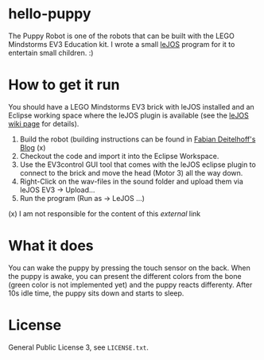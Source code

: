 # hello-puppy
The Puppy Robot is one of the robots that can be built with the LEGO Mindstorms EV3 Education kit.
I wrote a small [leJOS](http://www.lejos.org/) program for it to entertain small children. :)

# How to get it run
You should have a LEGO Mindstorms EV3 brick with leJOS installed and an Eclipse working space where
the leJOS plugin is available (see the [leJOS wiki page](https://sourceforge.net/p/leJOS/wiki/Getting%20started%20with%20leJOS%20EV3/) for details).
1. Build the robot (building instructions can be found in [Fabian Deitelhoff's Blog](http://www.fabiandeitelhoff.de/2015/11/lego-mindstorms-ev3-education-offizielle-bauanleitungen/) (x)
1. Checkout the code and import it into the Eclipse Workspace.
1. Use the EV3control GUI tool that comes with the leJOS eclipse plugin to connect to the brick
and move the head (Motor 3) all the way down.
1. Right-Click on the wav-files in the sound folder and upload them via leJOS EV3 -> Upload...
1. Run the program (Run as -> LeJOS ...)

(x) I am not responsible for the content of this *external* link

# What it does
You can wake the puppy by pressing the touch sensor on the back. When the puppy is awake, you can present the
different colors from the bone (green color is not implemented yet) and the puppy reacts differenty.
After 10s idle time, the puppy sits down and starts to sleep.

# License
General Public License 3, see `LICENSE.txt`.

